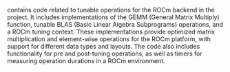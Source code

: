 contains code related to tunable operations for the ROCm backend in the project. It includes implementations of the GEMM (General Matrix Multiply) function, tunable BLAS (Basic Linear Algebra Subprograms) operations, and a ROCm tuning context. These implementations provide optimized matrix multiplication and element-wise operations for the ROCm platform, with support for different data types and layouts. The code also includes functionality for pre and post-tuning operations, as well as timers for measuring operation durations in a ROCm environment.